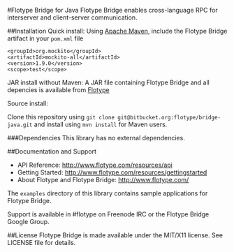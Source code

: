 #Flotype Bridge for Java
Flotype Bridge enables cross-language RPC for interserver and client-server communication.

##Installation
Quick install: Using [Apache Maven](http://maven.apache.org/), include the Flotype Bridge artifact in your `pom.xml` file

    <groupId>org.mockito</groupId>
    <artifactId>mockito-all</artifactId>
    <version>1.9.0</version>
    <scope>test</scope>

JAR install without Maven: A JAR file containing Flotype Bridge and all
depencies is available from
[Flotype](http://cloud.flotype.com/bridge.jar)

Source install: 

Clone this repository using `git clone git@bitbucket.org:flotype/bridge-java.git` and install using `mvn install` for Maven users. 

###Dependencies
This library has no external dependencies.

##Documentation and Support
* API Reference: http://www.flotype.com/resources/api
* Getting Started: http://www.flotype.com/resources/gettingstarted
* About Flotype and Flotype Bridge: http://www.flotype.com/

The `examples` directory of this library contains sample applications for Flotype Bridge.

Support is available in #flotype on Freenode IRC or the Flotype Bridge Google Group.


##License
Flotype Bridge is made available under the MIT/X11 license. See LICENSE file for details.

